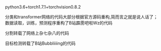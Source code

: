 python3.6+torch1.7.1+torchvision0.8.2

分类和transformer网络的代码大部分根据官方源码重构,简而言之就是说人话了；数据读取，训练，预测程序重构了B站霹雳吧啦Wz的代码

分割转载了网络上杂七杂八的代码

目标检测转载了B站Bubbliiiing的代码
